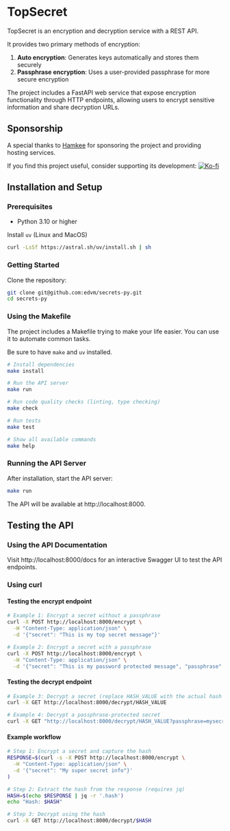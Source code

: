 # TopSecret

TopSecret is an encryption and decryption service with a REST API.

It provides two primary methods of encryption:

1. **Auto encryption**: Generates keys automatically and stores them securely
2. **Passphrase encryption**: Uses a user-provided passphrase for more secure encryption

The project includes a FastAPI web service that expose encryption functionality through HTTP endpoints, allowing users to encrypt sensitive information and share decryption URLs.

## Sponsorship

A special thanks to [Hamkee](https://hamkee.net/) for sponsoring the project and providing hosting services.

If you find this project useful, consider supporting its development:
[![Ko-fi](https://img.shields.io/badge/Ko--fi-Donate-blue?style=social)](https://ko-fi.com/edvmfoss)


## Installation and Setup

### Prerequisites

- Python 3.10 or higher

Install `uv` (Linux and MacOS)
```bash
curl -LsSf https://astral.sh/uv/install.sh | sh
```

### Getting Started

Clone the repository:

```bash
git clone git@github.com:edvm/secrets-py.git
cd secrets-py 
```

### Using the Makefile

The project includes a Makefile trying to make your life easier. You can use it to automate common tasks. 

Be sure to have `make` and `uv` installed.

```bash
# Install dependencies
make install

# Run the API server
make run

# Run code quality checks (linting, type checking)
make check

# Run tests
make test

# Show all available commands
make help
```

### Running the API Server

After installation, start the API server:

```bash
make run
```

The API will be available at http://localhost:8000.

## Testing the API

### Using the API Documentation

Visit http://localhost:8000/docs for an interactive Swagger UI to test the API endpoints.

### Using curl

#### Testing the encrypt endpoint
```sh
# Example 1: Encrypt a secret without a passphrase
curl -X POST http://localhost:8000/encrypt \
  -H "Content-Type: application/json" \
  -d '{"secret": "This is my top secret message"}'

# Example 2: Encrypt a secret with a passphrase
curl -X POST http://localhost:8000/encrypt \
  -H "Content-Type: application/json" \
  -d '{"secret": "This is my password protected message", "passphrase": "mysecretpassword123"}'
```

#### Testing the decrypt endpoint
```sh
# Example 3: Decrypt a secret (replace HASH_VALUE with the actual hash from the encrypt response)
curl -X GET http://localhost:8000/decrypt/HASH_VALUE

# Example 4: Decrypt a passphrase-protected secret
curl -X GET "http://localhost:8000/decrypt/HASH_VALUE?passphrase=mysecretpassword123"
```

#### Example workflow

```sh
# Step 1: Encrypt a secret and capture the hash
RESPONSE=$(curl -s -X POST http://localhost:8000/encrypt \
  -H "Content-Type: application/json" \
  -d '{"secret": "My super secret info"}'
)

# Step 2: Extract the hash from the response (requires jq)
HASH=$(echo $RESPONSE | jq -r '.hash')
echo "Hash: $HASH"

# Step 3: Decrypt using the hash
curl -X GET http://localhost:8000/decrypt/$HASH
```